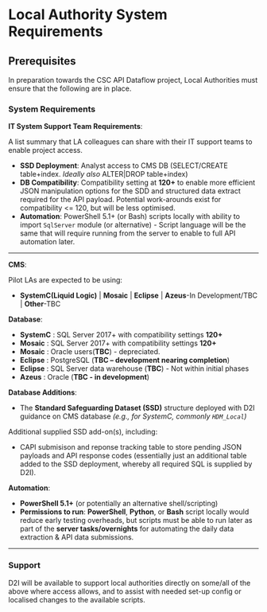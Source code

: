 # Local Authority System Requirements

## Prerequisites

In preparation towards the CSC API Dataflow project, Local Authorities must ensure that the following are in place.
<!-- [![Download PDF](https://img.shields.io/badge/Download-PDF-red)](/csc_api_data_collection/pdf/csc_ssd_api_documentation.pdf) -->


### System Requirements

**IT System Support Team Requirements**:

A list summary that LA colleagues can share with their IT support teams to enable project access.

- **SSD Deployment**: Analyst access to CMS DB (SELECT/CREATE table+index. *Ideally also* ALTER|DROP table+index)
- **DB Compatibility**: Compatibility setting at **120+** to enable more efficient JSON manipulation options for the SDD and structured data extract required for the API payload. Potential work-arounds exist for compatibility <= 120, but will be less optimised. 
- **Automation**: PowerShell 5.1+ (or Bash) scripts locally with ability to import `SqlServer` module (or alternative) - Script language will be the same that will require running from the server to enable to full API automation later. 

---

**CMS**:

Pilot LAs are expected to be using:

 - **SystemC(Liquid Logic)** | **Mosaic** | **Eclipse** | **Azeus**-In Development/TBC | **Other**-TBC

**Database**:

- **SystemC**   : SQL Server 2017+ with compatibility settings **120+**
- **Mosaic**    : SQL Server 2017+ with compatibility settings **120+**
- **Mosaic**    : Oracle users(**TBC**) - depreciated.
- **Eclipse**   : PostgreSQL (**TBC – development nearing completion**)
- **Eclipse**   : SQL Server data warehouse (**TBC**) - Not within initial phases
- **Azeus**     : Oracle (**TBC - in development**) 

**Database Additions**:

- The **Standard Safeguarding Dataset (SSD)** structure deployed with D2I guidance on CMS database  _(e.g., for SystemC, commonly `HDM_Local`)_

Additional supplied SSD add-on(s), including:

  - CAPI submisison and reponse tracking table to store pending JSON payloads and API response codes (essentially just an additional table added to the SSD deployment, whereby all required SQL is supplied by D2I).

**Automation**:

- **PowerShell 5.1+**  (or potentially an alternative shell/scripting)
- **Permissions to run**: **PowerShell**, **Python**, or **Bash** script locally would reduce early testing overheads, but scripts must be able to run later as part of the **server tasks/overnights** for automating the daily data extraction & API data submissions.

--- 

### Support
D2I will be available to support local authorities directly on some/all of the above where access allows, and to assist with needed set-up config or localised changes to the available scripts.  


